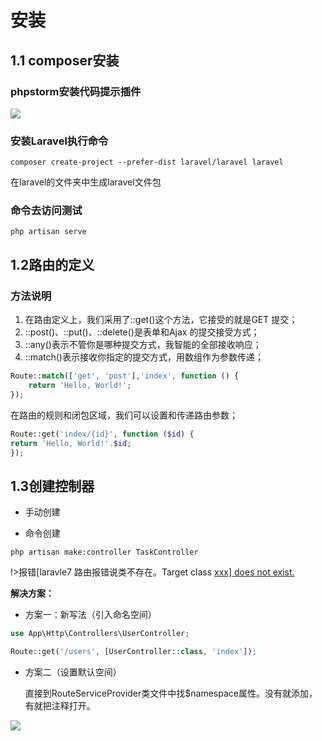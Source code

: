 # 安装

## 1.1 composer安装

### phpstorm安装代码提示插件

![](https://cdn.jsdelivr.net/gh/mumozi/Figure_bed/img/20210130193037.png)

### 安装Laravel执行命令

`composer create-project --prefer-dist laravel/laravel laravel`

在laravel的文件夹中生成laravel文件包

### 命令去访问测试

`php artisan serve`

## 1.2路由的定义

### 方法说明

1. 在路由定义上，我们采用了::get()这个方法，它接受的就是GET 提交；
2. ::post()、::put()、::delete()是表单和Ajax 的提交接受方式；
3. ::any()表示不管你是哪种提交方式，我智能的全部接收响应；
4. ::match()表示接收你指定的提交方式，用数组作为参数传递；

```php
Route::match(['get', 'post'],'index', function () {
	return 'Hello, World!';
});
```

在路由的规则和闭包区域，我们可以设置和传递路由参数；

```php
Route::get('index/{id}', function ($id) {
return 'Hello, World!'.$id;
});
```

## 1.3创建控制器

- 手动创建

- 命令创建

`php artisan make:controller TaskController`

!>报错[laravle7  路由报错说类不存在。Target class [xxx\] does not exist.](https://segmentfault.com/a/1190000027083761)

**解决方案：**

- 方案一：新写法（引入命名空间）

```php
use App\Http\Controllers\UserController;

Route::get('/users', [UserController::class, 'index']);
```

- 方案二（设置默认空间）

  直接到RouteServiceProvider类文件中找$namespace属性。没有就添加，有就把注释打开。

![](https://cdn.jsdelivr.net/gh/mumozi/Figure_bed/img/20210130201803.png)
